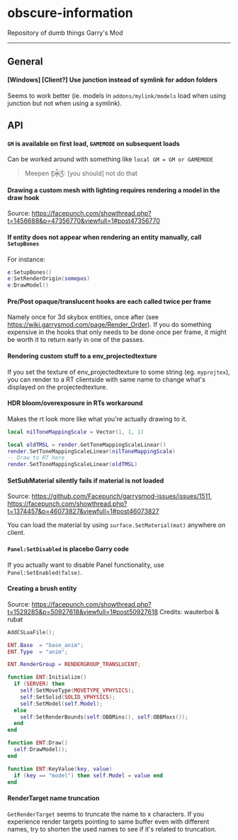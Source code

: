 # obscure-information
Repository of dumb things Garry's Mod

----

## General

#### [Windows] [Client?] Use junction instead of symlink for addon folders  
Seems to work better (ie. models in `addons/mylink/models` load when using junction but not when using a symlink).


## API

#### `GM` is available on first load, `GAMEMODE` on subsequent loads
Can be worked around with something like `local GM = GM or GAMEMODE`

> Meepen Ƹ̵̡Ӝ̵̨̄Ʒ: [you should] not do that

#### Drawing a custom mesh with lighting requires rendering a model in the draw hook
Source: https://facepunch.com/showthread.php?t=1456688&p=47356770&viewfull=1#post47356770

#### If entity does not appear when rendering an entity manually, call `SetupBones` 
For instance:
```lua
e:SetupBones()
e:SetRenderOrigin(somepos)
e:DrawModel()
```

#### Pre/Post opaque/translucent hooks are each called twice per frame
Namely once for 3d skybox entities, once after (see https://wiki.garrysmod.com/page/Render_Order).
If you do something expensive in the hooks that only needs to be done once per frame, it might be worth it to return early in one of the passes.

#### Rendering custom stuff to a env_projectedtexture
If you set the texture of env_projectedtexture to some string (eg. `myprojtex`), you can render to a RT clientside with same name to change what's displayed on the projectedtexture.

#### HDR bloom/overexposure in RTs workaround
Makes the rt look more like what you're actually drawing to it.
```lua
local nilToneMappingScale = Vector(1, 1, 1)
```
```lua
local oldTMSL = render.GetToneMappingScaleLinear()
render.SetToneMappingScaleLinear(nilToneMappingScale)
-- Draw to RT here
render.SetToneMappingScaleLinear(oldTMSL)
```

#### SetSubMaterial silently fails if material is not loaded
Source: https://github.com/Facepunch/garrysmod-issues/issues/1511, https://facepunch.com/showthread.php?t=1374457&p=46073827&viewfull=1#post46073827

You can load the material by using `surface.SetMaterial(mat)` anywhere on client.

#### `Panel:SetDisabled` is placebo Garry code
If you actually want to disable Panel functionality, use `Panel:SetEnabled(false)`.

#### Creating a brush entity
Source: https://facepunch.com/showthread.php?t=1529285&p=50927618&viewfull=1#post50927618
Credits: wauterboi & rubat
```lua
AddCSLuaFile();

ENT.Base  = "base_anim";
ENT.Type  = "anim";

ENT.RenderGroup = RENDERGROUP_TRANSLUCENT;

function ENT:Initialize()
  if (SERVER) then
    self:SetMoveType(MOVETYPE_VPHYSICS);
    self:SetSolid(SOLID_VPHYSICS);
    self:SetModel(self.Model);
  else
    self:SetRenderBounds(self:OBBMins(), self:OBBMaxs());
  end
end

function ENT:Draw()
  self:DrawModel();
end

function ENT:KeyValue(key, value)
  if (key == "model") then self.Model = value end
end
```

#### RenderTarget name truncation  
`GetRenderTarget` seems to truncate the name to x characters. If you experience render targets pointing to same buffer even with different names, try to shorten the used names to see if it's related to truncation.

